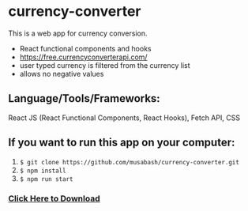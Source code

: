 # currency-converter

This is a web app for currency conversion.
+ React functional components and hooks
+ https://free.currencyconverterapi.com/
+ user typed currency is filtered from the currency list
+ allows no negative values

## Language/Tools/Frameworks:
React JS (React Functional Components, React Hooks), Fetch API, CSS

## If you want to run this app on your computer:
1. `$ git clone https://github.com/musabash/currency-converter.git`
2. `$ npm install`
3. `$ npm run start`

### [Click Here to Download](https://github.com/musabash/currency-converter/archive/refs/heads/main.zip)